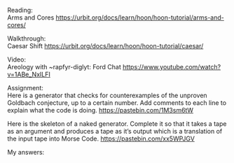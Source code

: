 Reading: <br>
Arms and Cores
https://urbit.org/docs/learn/hoon/hoon-tutorial/arms-and-cores/

Walkthrough: <br>
Caesar Shift
https://urbit.org/docs/learn/hoon/hoon-tutorial/caesar/

Video: <br>
Areology with ~rapfyr-diglyt: Ford Chat
https://www.youtube.com/watch?v=1ABe_NxILFI

Assignment:<br>
Here is a generator that checks for counterexamples of the unproven Goldbach conjecture, up to a certain number. Add comments to each line to explain what the code is doing.
https://pastebin.com/1M3sm6tW


Here is the skeleton of a naked generator. Complete it so that it takes a tape as an argument and produces a tape as it’s output which is a translation of the input tape into Morse Code. 
https://pastebin.com/xx5WPJGV <br>

My answers: <br>
